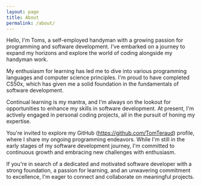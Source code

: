 ```yaml
---
layout: page
title: About
permalink: /about/
---
```


Hello, I'm Toms, a self-employed handyman with a growing passion for programming and software development. I've embarked on a journey to expand my horizons and explore the world of coding alongside my handyman work.

My enthusiasm for learning has led me to dive into various programming languages and computer science principles. I'm proud to have completed CS50x, which has given me a solid foundation in the fundamentals of software development.

Continual learning is my mantra, and I'm always on the lookout for opportunities to enhance my skills in software development. At present, I'm actively engaged in personal coding projects, all in the pursuit of honing my expertise.

You're invited to explore my GitHub (https://github.com/TomTeraud) profile, where I share my ongoing programming endeavors. While I'm still in the early stages of my software development journey, I'm committed to continuous growth and embracing new challenges with enthusiasm.

If you're in search of a dedicated and motivated software developer with a strong foundation, a passion for learning, and an unwavering commitment to excellence, I'm eager to connect and collaborate on meaningful projects.